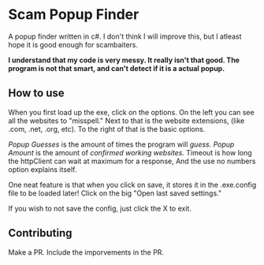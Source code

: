 # Scam Popup Finder
A popup finder written in c#. I don't think I will improve this, but I atleast hope it is good enough for scambaiters.

**I understand that my code is very messy. It really isn't that good. The program is not that smart, and can't detect if it is a actual popup.**

## How to use
When you first load up the exe, click on the options. On the left you can see all the websites to "misspell."
Next to that is the website extensions, (like .com, .net, .org, etc). To the right of that is the basic options.

*Popup Guesses* is the amount of times the program will *guess.*
*Popup Amount* is the amount of *confirmed working websites.*
Timeout is how long the httpClient can wait at maximum for a response,
And the use no numbers option explains itself.

One neat feature is that when you click on save, it stores it in the .exe.config file to be loaded later!
Click on the big "Open last saved settings."

If you wish to not save the config, just click the X to exit.

## Contributing
Make a PR. Include the imporvements in the PR.
